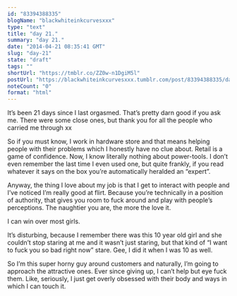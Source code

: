 ```yaml
---
id: "83394388335"
blogName: "blackwhiteinkcurvesxxx"
type: "text"
title: "day 21."
summary: "day 21."
date: "2014-04-21 08:35:41 GMT"
slug: "day-21"
state: "draft"
tags: ""
shortUrl: "https://tmblr.co/ZZ0w-n1DgiM5l"
postUrl: "https://blackwhiteinkcurvesxxx.tumblr.com/post/83394388335/day-21"
noteCount: "0"
format: "html"
---
```


It’s been 21 days since I last orgasmed. That’s pretty darn good if you ask me. There were some close ones, but thank you for all the people who carried me through xx

So if you must know, I work in hardware store and that means helping people with their problems which I honestly have no clue about. Retail is a game of confidence. Now, I know literally nothing about power-tools. I don’t even remember the last time I even used one, but quite frankly, if you read whatever it says on the box you’re automatically heralded an “expert”.

Anyway, the thing I love about my job is that I get to interact with people and I’ve noticed I’m really good at flirt. Because you’re technically in a position of authority, that gives you room to fuck around and play with people’s perceptions. The naughtier you are, the more the love it.

I can win over most girls.

It’s disturbing, because I remember there was this 10 year old girl and she couldn’t stop staring at me and it wasn’t just staring, but that kind of “I want to fuck you so bad right now” stare. Gee, I did it when I was 10 as well.

So I’m this super horny guy around customers and naturally, I’m going to approach the attractive ones. Ever since giving up, I can’t help but eye fuck them. Like, seriously, I just get overly obsessed with their body and ways in which I can touch it.